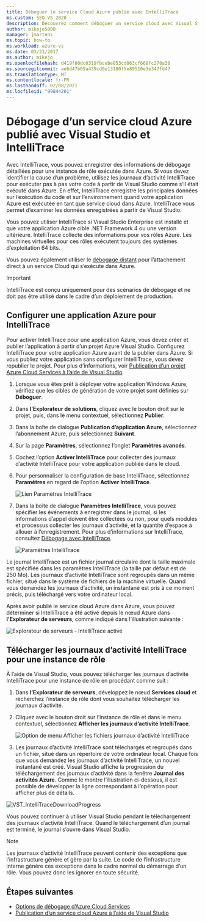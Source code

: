 ```yaml
---
title: Déboguer le service Cloud Azure publié avec IntelliTrace
ms.custom: SEO-VS-2020
description: Découvrez comment déboguer un service cloud avec Visual Studio et IntelliTrace
author: mikejo5000
manager: jmartens
ms.topic: how-to
ms.workload: azure-vs
ms.date: 03/21/2017
ms.author: mikejo
ms.openlocfilehash: d419f80dc0319fbcebe053cd063cf668fc278a38
ms.sourcegitcommit: ae6d47b09a439cd0e13180f5e89510e3e347fd47
ms.translationtype: MT
ms.contentlocale: fr-FR
ms.lasthandoff: 02/08/2021
ms.locfileid: "99844201"
---
```

# <a name="debugging-a-published-azure-cloud-service-with-visual-studio-and-intellitrace"></a>Débogage d’un service cloud Azure publié avec Visual Studio et IntelliTrace
Avec IntelliTrace, vous pouvez enregistrer des informations de débogage détaillées pour une instance de rôle exécutée dans Azure. Si vous devez identifier la cause d’un problème, utilisez les journaux d’activité IntelliTrace pour exécuter pas à pas votre code à partir de Visual Studio comme s’il était exécuté dans Azure. En effet, IntelliTrace enregistre les principales données sur l’exécution du code et sur l’environnement quand votre application Azure est exécutée en tant que service cloud dans Azure. IntelliTrace vous permet d’examiner les données enregistrées à partir de Visual Studio.

Vous pouvez utiliser IntelliTrace si Visual Studio Enterprise est installé et que votre application Azure cible .NET Framework 4 ou une version ultérieure. IntelliTrace collecte des informations pour vos rôles Azure. Les machines virtuelles pour ces rôles exécutent toujours des systèmes d’exploitation 64 bits.

Vous pouvez également utiliser le [débogage distant](vs-azure-tools-debugging-cloud-services-overview.md) pour l’attachement direct à un service Cloud qui s’exécute dans Azure.

> [!IMPORTANT]
> IntelliTrace est conçu uniquement pour des scénarios de débogage et ne doit pas être utilisé dans le cadre d’un déploiement de production.
>

## <a name="configure-an-azure-application-for-intellitrace"></a>Configurer une application Azure pour IntelliTrace
Pour activer IntelliTrace pour une application Azure, vous devez créer et publier l’application à partir d’un projet Azure Visual Studio. Configurez IntelliTrace pour votre application Azure avant de la publier dans Azure. Si vous publiez votre application sans configurer IntelliTrace, vous devez republier le projet. Pour plus d’informations, voir [Publication d’un projet Azure Cloud Services à l’aide de Visual Studio](vs-azure-tools-publishing-a-cloud-service.md).

1. Lorsque vous êtes prêt à déployer votre application Windows Azure, vérifiez que les cibles de génération de votre projet sont définies sur **Déboguer**.

1. Dans **l’Explorateur de solutions**, cliquez avec le bouton droit sur le projet, puis, dans le menu contextuel, sélectionnez **Publier**.

1. Dans la boîte de dialogue **Publication d’application Azure**, sélectionnez l’abonnement Azure, puis sélectionnez **Suivant**.

1. Sur la page **Paramètres**, sélectionnez l’onglet **Paramètres avancés**.

1. Cochez l’option **Activer IntelliTrace** pour collecter des journaux d’activité IntelliTrace pour votre application publiée dans le cloud.

1. Pour personnaliser la configuration de base IntelliTrace, sélectionnez **Paramètres** en regard de l’option **Activer IntelliTrace**.

    ![Lien Paramètres IntelliTrace](./media/vs-azure-tools-intellitrace-debug-published-cloud-services/intellitrace-settings-link.png)

1. Dans la boîte de dialogue **Paramètres IntelliTrace**, vous pouvez spécifier les événements à enregistrer dans le journal, si les informations d’appel doivent être collectées ou non, pour quels modules et processus collecter les journaux d’activité, et la quantité d’espace à allouer à l’enregistrement. Pour plus d’informations sur IntelliTrace, consultez [Débogage avec IntelliTrace](../debugger/intellitrace.md).

    ![Paramètres IntelliTrace](./media/vs-azure-tools-intellitrace-debug-published-cloud-services/IC519063.png)

Le journal IntelliTrace est un fichier journal circulaire dont la taille maximale est spécifiée dans les paramètres IntelliTrace (la taille par défaut est de 250 Mo). Les journaux d’activité IntelliTrace sont regroupés dans un même fichier, situé dans le système de fichiers de la machine virtuelle. Quand vous demandez les journaux d’activité, un instantané est pris à ce moment précis, puis téléchargé vers votre ordinateur local.

Après avoir publié le service cloud Azure dans Azure, vous pouvez déterminer si IntelliTrace a été activé depuis le nœud Azure dans **l’Explorateur de serveurs**, comme indiqué dans l’illustration suivante :

![Explorateur de serveurs - IntelliTrace activé](./media/vs-azure-tools-intellitrace-debug-published-cloud-services/IC744134.png)

## <a name="download-intellitrace-logs-for-a-role-instance"></a>Télécharger les journaux d’activité IntelliTrace pour une instance de rôle
À l’aide de Visual Studio, vous pouvez télécharger les journaux d’activité IntelliTrace pour une instance de rôle en procédant comme suit :

1. Dans **l’Explorateur de serveurs**, développez le nœud **Services cloud** et recherchez l’instance de rôle dont vous souhaitez télécharger les journaux d’activité.

1. Cliquez avec le bouton droit sur l’instance de rôle et dans le menu contextuel, sélectionnez **Afficher les journaux d’activité IntelliTrace**.

    ![Option de menu Afficher les fichiers journaux d’activité IntelliTrace](./media/vs-azure-tools-intellitrace-debug-published-cloud-services/view-intellitrace-logs.png)

1. Les journaux d’activité IntelliTrace sont téléchargés et regroupés dans un fichier, situé dans un répertoire de votre ordinateur local. Chaque fois que vous demandez les journaux d’activité IntelliTrace, un nouvel instantané est créé. Visual Studio affiche la progression du téléchargement des journaux d’activité dans la fenêtre **Journal des activités Azure**. Comme le montre l’illustration ci-dessous, il est possible de développer la ligne correspondant à l’opération pour afficher plus de détails.

![VST_IntelliTraceDownloadProgress](./media/vs-azure-tools-intellitrace-debug-published-cloud-services/IC745551.png)

Vous pouvez continuer à utiliser Visual Studio pendant le téléchargement des journaux d’activité IntelliTrace. Quand le téléchargement d’un journal est terminé, le journal s’ouvre dans Visual Studio.

> [!NOTE]
> Les journaux d’activité IntelliTrace peuvent contenir des exceptions que l’infrastructure génère et gère par la suite. Le code de l’infrastructure interne génère ces exceptions dans le cadre normal du démarrage d’un rôle. Vous pouvez donc les ignorer en toute sécurité.
>
>

## <a name="next-steps"></a>Étapes suivantes
- [Options de débogage d’Azure Cloud Services](vs-azure-tools-debugging-cloud-services-overview.md)
- [Publication d’un service cloud Azure à l’aide de Visual Studio](vs-azure-tools-publishing-a-cloud-service.md)